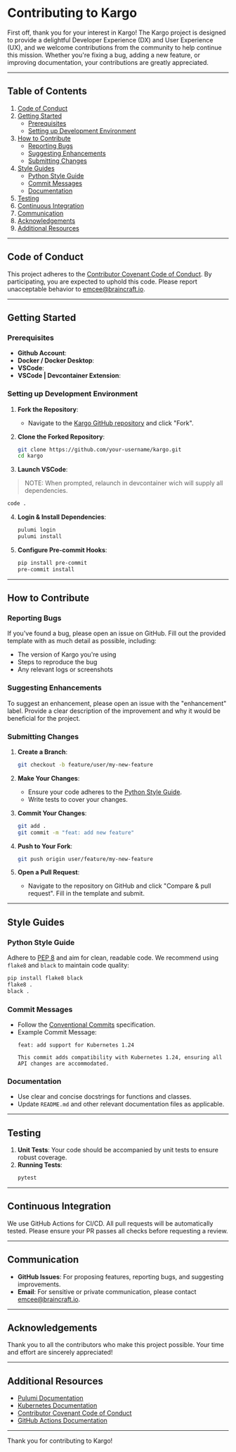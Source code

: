 # Contributing to Kargo

First off, thank you for your interest in Kargo! The Kargo project is designed to provide a delightful Developer Experience (DX) and User Experience (UX), and we welcome contributions from the community to help continue this mission. Whether you're fixing a bug, adding a new feature, or improving documentation, your contributions are greatly appreciated.

---

## Table of Contents

1. [Code of Conduct](#code-of-conduct)
2. [Getting Started](#getting-started)
   - [Prerequisites](#prerequisites)
   - [Setting up Development Environment](#setting-up-development-environment)
3. [How to Contribute](#how-to-contribute)
   - [Reporting Bugs](#reporting-bugs)
   - [Suggesting Enhancements](#suggesting-enhancements)
   - [Submitting Changes](#submitting-changes)
4. [Style Guides](#style-guides)
   - [Python Style Guide](#python-style-guide)
   - [Commit Messages](#commit-messages)
   - [Documentation](#documentation)
5. [Testing](#testing)
6. [Continuous Integration](#continuous-integration)
7. [Communication](#communication)
8. [Acknowledgements](#acknowledgements)
9. [Additional Resources](#additional-resources)

---

## Code of Conduct

This project adheres to the [Contributor Covenant Code of Conduct](CODE_OF_CONDUCT.md). By participating, you are expected to uphold this code. Please report unacceptable behavior to [emcee@braincraft.io](mailto:emcee@braincraft.io).

---

## Getting Started

### Prerequisites

- **Github Account**:
- **Docker / Docker Desktop**:
- **VSCode**:
- **VSCode | Devcontainer Extension**:

### Setting up Development Environment

1. **Fork the Repository**:
   - Navigate to the [Kargo GitHub repository](https://github.com/your-org/kargo) and click "Fork".

2. **Clone the Forked Repository**:
   ```sh
   git clone https://github.com/your-username/kargo.git
   cd kargo
   ```

3. **Launch VSCode**:

  > NOTE: When prompted, relaunch in devcontainer wich will supply all dependencies.

   ```sh
   code .
   ```

4. **Login & Install Dependencies**:
   ```sh
   pulumi login
   pulumi install
   ```

5. **Configure Pre-commit Hooks**:
   ```sh
   pip install pre-commit
   pre-commit install
   ```

---

## How to Contribute

### Reporting Bugs

If you've found a bug, please open an issue on GitHub. Fill out the provided template with as much detail as possible, including:
- The version of Kargo you're using
- Steps to reproduce the bug
- Any relevant logs or screenshots

### Suggesting Enhancements

To suggest an enhancement, please open an issue with the "enhancement" label. Provide a clear description of the improvement and why it would be beneficial for the project.

### Submitting Changes

1. **Create a Branch**:
   ```sh
   git checkout -b feature/user/my-new-feature
   ```

2. **Make Your Changes**:
   - Ensure your code adheres to the [Python Style Guide](#python-style-guide).
   - Write tests to cover your changes.

3. **Commit Your Changes**:
   ```sh
   git add .
   git commit -m "feat: add new feature"
   ```

4. **Push to Your Fork**:
   ```sh
   git push origin user/feature/my-new-feature
   ```

5. **Open a Pull Request**:
   - Navigate to the repository on GitHub and click "Compare & pull request". Fill in the template and submit.

---

## Style Guides

### Python Style Guide

Adhere to [PEP 8](https://www.python.org/dev/peps/pep-0008/) and aim for clean, readable code. We recommend using `flake8` and `black` to maintain code quality:
```sh
pip install flake8 black
flake8 .
black .
```

### Commit Messages

- Follow the [Conventional Commits](https://www.conventionalcommits.org/en/v1.0.0/) specification.
- Example Commit Message:
  ```
  feat: add support for Kubernetes 1.24

  This commit adds compatibility with Kubernetes 1.24, ensuring all API changes are accommodated.
  ```

### Documentation

- Use clear and concise docstrings for functions and classes.
- Update `README.md` and other relevant documentation files as applicable.

---

## Testing

1. **Unit Tests**: Your code should be accompanied by unit tests to ensure robust coverage.
2. **Running Tests**:
   ```sh
   pytest
   ```

---

## Continuous Integration

We use GitHub Actions for CI/CD. All pull requests will be automatically tested. Please ensure your PR passes all checks before requesting a review.

---

## Communication

- **GitHub Issues**: For proposing features, reporting bugs, and suggesting improvements.
- **Email**: For sensitive or private communication, please contact [emcee@braincraft.io](mailto:emcee@braincraft.io).

---

## Acknowledgements

Thank you to all the contributors who make this project possible. Your time and effort are sincerely appreciated!

---

## Additional Resources

- [Pulumi Documentation](https://www.pulumi.com/docs/)
- [Kubernetes Documentation](https://kubernetes.io/docs/)
- [Contributor Covenant Code of Conduct](https://www.contributor-covenant.org/)
- [GitHub Actions Documentation](https://docs.github.com/en/actions)

---

Thank you for contributing to Kargo!
